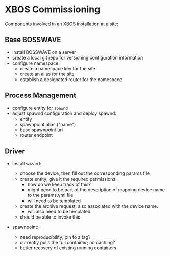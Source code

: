 # XBOS Commissioning

Components involved in an XBOS installation at a site:

## Base BOSSWAVE

- install BOSSWAVE on a server
- create a local git repo for versioning configuration information
- configure namespace:
    - create a namespace key for the site
    - create an alias for the site
    - establish a designated router for the namespace

## Process Management

- configure entity for `spawnd`
- adjust spawnd configuration and deploy spawnd:
    - entity
    - spawnpoint alias ("name")
    - base spawnpoint uri
    - router endpoint

## Driver

- install wizard:
    - choose the device, then fill out the corresponding params file
    - create entity; give it the required permissions:
        - how do we keep track of this?
        - might need to be part of the description of mapping device name to the params.yml file
        - will need to be templated
    - create the archive request; also associated with the device name.
        - will also need to be templated
    - should be able to invoke this

- spawnpoint:
    - need reproducibility; pin to a tag?
    - currently pulls the full container; no caching?
    - better recovery of existing running containers
